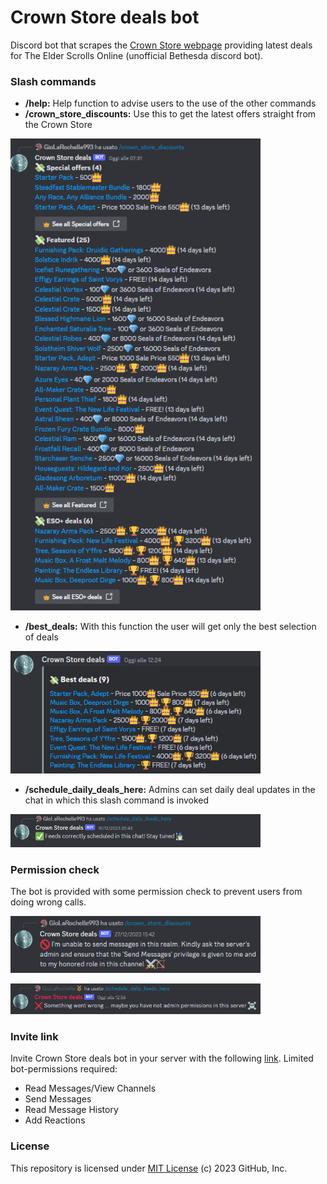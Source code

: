 #  Crown Store deals bot
Discord bot that scrapes the [Crown Store webpage](https://www.elderscrollsonline.com/en-us/crownstore) providing latest deals for The Elder Scrolls Online (unofficial Bethesda discord bot).

### Slash commands
* **/help:** Help function to advise users to the use of the other commands
* **/crown_store_discounts:** Use this to get the latest offers straight from the Crown Store
<p align="left">
  <img src="https://github.com/MCilento93/Crown-Store-deals-bot/blob/main/images/sample_results.png" width="400px">
</p>

* **/best_deals:** With this function the user will get only the best selection of deals
<p align="left">
  <img src="https://github.com/MCilento93/Crown-Store-deals-bot/blob/main/images/sample_embed.png" width="400px">
</p>

* **/schedule_daily_deals_here:** Admins can set daily deal updates in the chat in which this slash command is invoked
<p align="left">
  <img src="https://github.com/MCilento93/Crown-Store-deals-bot/blob/main/images/sample_scheduling.png" width="400px">
</p>

### Permission check
The bot is provided with some permission check to prevent users from doing wrong calls. 
<p align="left">
  <img src="https://github.com/MCilento93/Crown-Store-deals-bot/blob/main/images/sample_permission_01.png" width="400px">
</p>
<p align="left">
  <img src="https://github.com/MCilento93/Crown-Store-deals-bot/blob/main/images/sample_permission_02.png" width="400px">
</p>

### Invite link
Invite Crown Store deals bot in your server with the following [link](https://discord.com/api/oauth2/authorize?client_id=1180792508247199835&permissions=3072&scope=bot).
Limited bot-permissions required:
* Read Messages/View Channels
* Send Messages
* Read Message History
* Add Reactions

### License
This repository is licensed under [MIT License](LICENSE) (c) 2023 GitHub, Inc.